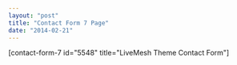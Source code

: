```yaml
---
layout: "post"
title: "Contact Form 7 Page"
date: "2014-02-21"
---
```


[contact-form-7 id="5548" title="LiveMesh Theme Contact Form"]